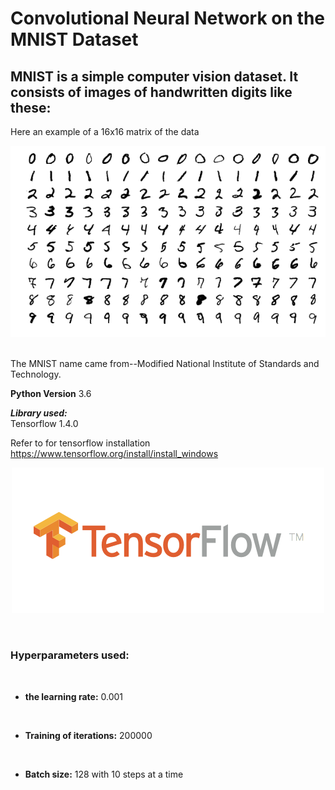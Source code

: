 # Convolutional Neural Network on the MNIST Dataset
## MNIST is a simple computer vision dataset. It consists of images of handwritten digits like these:
Here an example of a  16x16 matrix of the data
<p align="center">
  <img src= https://github.com/samiarja/CNN-with-TensorFlow-on-MNIST/blob/master/MnistExamples.png />
</p>
<br>
The MNIST name came from--Modified National Institute of Standards and Technology.
<br>

**Python Version** 3.6
<br>

***Library used:***
<br>
Tensorflow 1.4.0
<br>

Refer to for tensorflow installation https://www.tensorflow.org/install/install_windows
<br>
<p align="center">
  <img src= https://github.com/samiarja/CNN-with-TensorFlow-on-MNIST/blob/master/tf.png />
</p>
<br>

### Hyperparameters used:
<br>

* **the learning rate:** 0.001
<br>

* **Training of iterations:** 200000
<br>

* **Batch size:** 128 with 10 steps at a time
<br>
